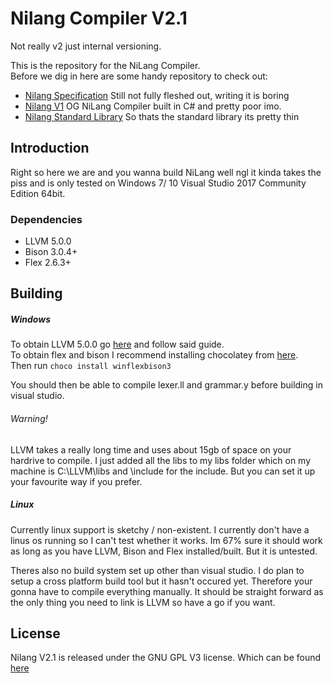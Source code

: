# Nilang Compiler V2.1
Not really v2 just internal versioning.

This is the repository for the NiLang Compiler.  
Before we dig in here are some handy repository to check out:
* [Nilang Specification](https://github.com/tompinn23/NI-Spec) Still not fully fleshed out, writing it is boring
* [Nilang V1](https://github.com/tompinn23/NiLang) OG NiLang Compiler built in C# and pretty poor imo.
* [Nilang Standard Library](https://github.com/tompinn23/NiLang-Standard-Library) So thats the standard library its pretty thin 

## Introduction

Right so here we are and you wanna build NiLang well ngl it kinda takes the piss and is only tested on Windows 7/ 10 Visual Studio 2017 Community Edition 64bit.

### Dependencies
* LLVM 5.0.0
* Bison 3.0.4+
* Flex 2.6.3+

## Building

##### Windows

To obtain LLVM 5.0.0 go [here](https://llvm.org/docs/GettingStartedVS.html) and follow said guide.  
To obtain flex and bison I recommend installing chocolatey from [here](https://chocolatey.org/install).  
Then run ```choco install winflexbison3```

You should then be able to compile lexer.ll and grammar.y before building in visual studio.

###### Warning!
LLVM takes a really long time and uses about 15gb of space on your hardrive to compile. I just added all the libs to my libs folder which on my machine is C:\LLVM\libs and \include for the include. But you can set it up your favourite way if you prefer.

##### Linux

Currently linux support is sketchy / non-existent. I currently don't have a linus os running so I can't test whether it works. Im 67% sure it should work as long as you have LLVM, Bison and Flex installed/built. But it is untested.

Theres also no build system set up other than visual studio. I do plan to setup a cross platform build tool but it hasn't occured yet. Therefore your gonna have to compile everything manually. It should be straight forward as the only thing you need to link is LLVM so have a go if you want.


## License

Nilang V2.1 is released under the GNU GPL V3 license. Which can be found [here](https://www.gnu.org/licenses/gpl-3.0.en.html)
